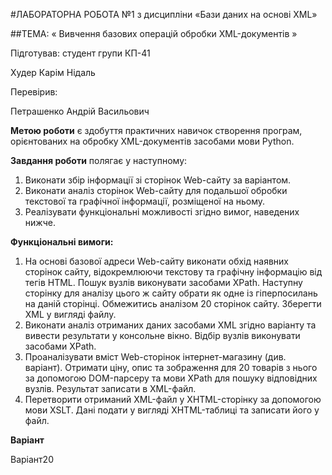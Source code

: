 #ЛАБОРАТОРНА РОБОТА №1
з дисципліни «Бази даних на основі XML»

##ТЕМА: « Вивчення базових операцій обробки XML-документів »

Підготував: студент групи КП-41

Худер Карім Нідаль

Перевірив:

Петрашенко Андрій Васильович



**Метою роботи** є здобуття практичних навичок створення програм, орієнтованих на обробку XML-документів засобами мови Python.

**Завдання роботи** полягає у наступному: 

1. Виконати збір інформації зі сторінок Web-сайту за варіантом. 
2. Виконати аналіз сторінок Web-сайту для подальшої обробки текстової та графічної інформації, розміщеної на ньому. 
3. Реалізувати функціональні можливості згідно вимог, наведених нижче. 

**Функціональні вимоги:**

1. На основі базової адреси Web-сайту виконати обхід наявних сторінок сайту, відокремлюючи текстову та графічну інформацію від тегів HTML.  Пошук вузлів виконувати засобами XPath. Наступну сторінку для аналізу цього ж сайту обрати як одне із гіперпосилань на даній сторінці. Обмежитись аналізом 20 сторінок сайту. Зберегти XML у вигляді файлу. 
2. Виконати аналіз отриманих даних засобами XML згідно варіанту та вивести результати у консольне вікно. Відбір вузлів виконувати засобами XPath.
3. Проаналізувати вміст Web-сторінок інтернет-магазину (див. варіант). Отримати ціну, опис та зображення для 20 товарів з нього за допомогою DOM-парсеру та мови XPath для пошуку відповідних вузлів. Результат записати в XML-файл.
4. Перетворити отриманий XML-файл у XHTML-сторінку за допомогою мови XSLT. Дані подати у вигляді XHTML-таблиці та записати його у файл.

**Варіант**

Варіант20



